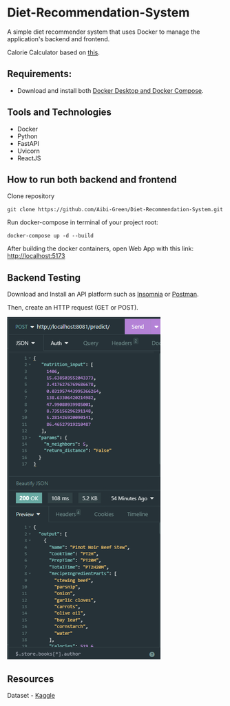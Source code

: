 # Diet-Recommendation-System
A simple diet recommender system that uses Docker to manage the application's backend and frontend.

Calorie Calculator based on [this](https://mohap.gov.ae/en/more/awareness-center/calories-calculation).

## Requirements:
- Download and install both [Docker Desktop and Docker Compose](https://docs.docker.com/compose/install/).

## Tools and Technologies
- Docker
- Python
- FastAPI 
- Uvicorn
- ReactJS

## How to run both backend and frontend
Clone repository
```
git clone https://github.com/Aibi-Green/Diet-Recommendation-System.git
```

Run docker-compose in terminal of your project root:
```
docker-compose up -d --build
```

After building the docker containers, open Web App with this link: [http://localhost:5173](http://localhost:5173)

## Backend Testing
Download and Install an API platform such as [Insomnia](https://insomnia.rest/download) or [Postman](https://www.postman.com/downloads/).

Then, create an HTTP request (GET or POST).

![example_backend_testing](Assets/example_backend_testing.png)

## Resources
Dataset - [Kaggle](https://www.kaggle.com/datasets/irkaal/foodcom-recipes-and-reviews?select=recipes.csv)